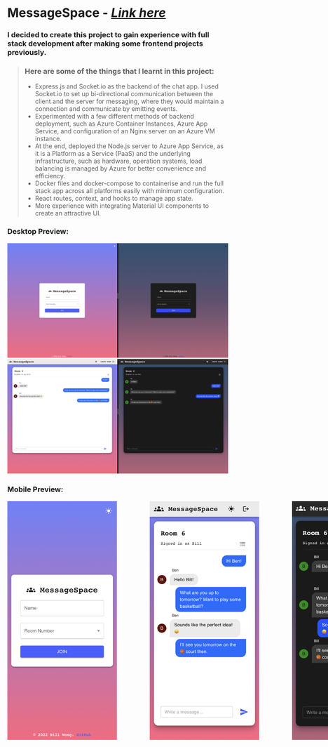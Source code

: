 # **MessageSpace** - [_Link here_](https://ui-calculate.web.app)

### I decided to create this project to gain experience with full stack development after making some frontend projects previously.<br>

> ### Here are some of the things that I learnt in this project:
>
> - Express.js and Socket.io as the backend of the chat app. I used Socket.io to set up bi-directional communication between the client and the server for messaging, where they would maintain a connection and communicate by emitting events.
> - Experimented with a few different methods of backend deployment, such as Azure Container Instances, Azure App Service, and configuration of an Nginx server on an Azure VM instance.
> - At the end, deployed the Node.js server to Azure App Service, as it is a Platform as a Service (PaaS) and the underlying infrastructure, such as hardware, operation systems, load balancing is managed by Azure for better convenience and efficiency.
> - Docker files and docker-compose to containerise and run the full stack app across all platforms easily with minimum configuration.
> - React routes, context, and hooks to manage app state.
> - More experience with integrating Material UI components to create an attractive UI.

### Desktop Preview:

<img src="./images/desktop-register.png" width="900px">

<br>

<img src="./images/desktop-chat.png" width="900px">

### Mobile Preview:

<div style="width:900px; display: flex; justify-content: space-between; flex-wrap: wrap;"> 
    <img src="./images/mob-register.png" width="250px">
    <img src="./images/mob-chat-light.png" width="250px">
    <img src="./images/mob-chat-dark.png" width="250px">
</div>
